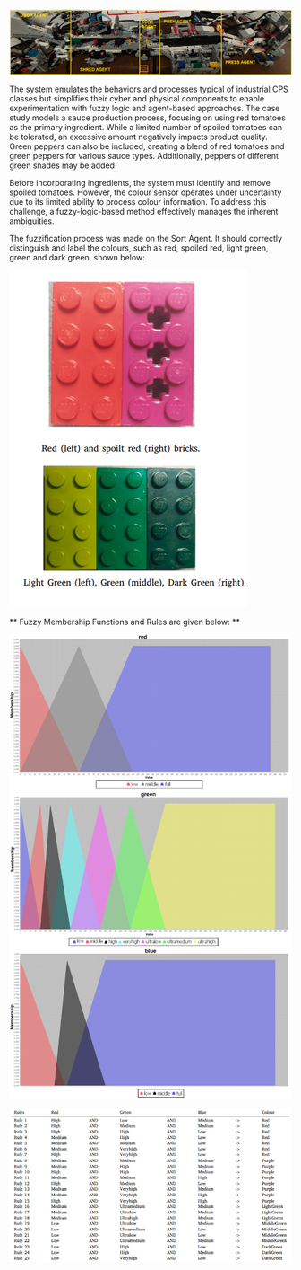 ![screenshot](system.png)

The system emulates the behaviors and processes typical of industrial CPS classes but simplifies their cyber and physical components to enable experimentation with fuzzy logic and agent-based approaches. The case study models a sauce production process, focusing on using red tomatoes as the primary ingredient. While a limited number of spoiled tomatoes can be tolerated, an excessive amount negatively impacts product quality. Green peppers can also be included, creating a blend of red tomatoes and green peppers for various sauce types. Additionally, peppers of different green shades may be added.

Before incorporating ingredients, the system must identify and remove spoiled tomatoes. However, the colour sensor operates under uncertainty due to its limited ability to process colour information. To address this challenge, a fuzzy-logic-based method effectively manages the inherent ambiguities.

The fuzzification process was made on the Sort Agent. It should correctly distinguish and label the colours, such as red, spoiled red, light green, green and dark green, shown below:

![screenshot](bricks.png)



** Fuzzy Membership Functions and Rules are given below: **

![screenshot](fuzzies.png)

![screenshot](rules.png)




